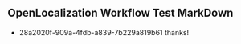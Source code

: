 ## OpenLocalization Workflow Test MarkDown
* 28a2020f-909a-4fdb-a839-7b229a819b61 thanks!

<!--HONumber=Jul16_HO4-->


